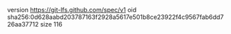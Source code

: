 version https://git-lfs.github.com/spec/v1
oid sha256:0d628aabd203787163f2928a5617e501b8ce23922f4c9567fab6dd726aa37712
size 116
